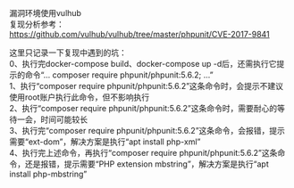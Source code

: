 漏洞环境使用vulhub  
复现分析参考：  
https://github.com/vulhub/vulhub/tree/master/phpunit/CVE-2017-9841

这里只记录一下复现中遇到的坑：  
0、执行完docker-compose build、docker-compose up -d后，还需执行它提示的命令“... composer require phpunit/phpunit:5.6.2; ...”  
1、执行“composer require phpunit/phpunit:5.6.2”这条命令时，会提示不建议使用root账户执行此命令，但不影响执行  
2、执行“composer require phpunit/phpunit:5.6.2”这条命令时，需要耐心的等待一会，时间可能较长  
3、执行完“composer require phpunit/phpunit:5.6.2”这条命令，会报错，提示需要“ext-dom”，解决方案是执行“apt install php-xml”  
4、执行完上述命令，再执行“composer require phpunit/phpunit:5.6.2”这条命令，还是报错，提示需要“PHP extension mbstring”，解决方案是执行“apt install php-mbstring”
